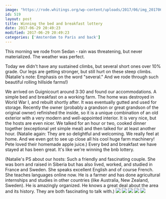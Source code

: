 ```yaml
---
image: "https://rode.whitings.org/wp-content/uploads/2017/06/img_20170629_110515300_hdr.jpg/img_20170629_110515300_hdr.jpg"
id: 519
layout: post
title: Winning the bed and breakfast lottery
date: 2017-06-29 20:49:23
modified: 2017-06-29 20:49:23
categories: ['Amsterdam to Paris and back']
---
```


This morning we rode from Sedan - rain was threatening, but never materialized. The weather was perfect.

Today we didn't have any sustained climbs, but several short ones over 10% grade. Our legs are getting stronger, but still hurt on these steep climbs. (Natalie's note: Emphasis on the word "several." And we rode through such beautiful rolling hillside farms!)

We arrived on Guignicourt around 3:30 and found our accommodations. A simple bed and breakfast on a working farm. The home was destroyed in World War I, and rebuilt shortly after. It was eventually gutted and used for storage. Recently the owner (probably a grandson or great grandson of the original owner) refinished the inside, so it is a unique combination of an old exterior with a very modern and well-appointed interior. It is very nice, but the hosts are even nicer. We talked for an hour or two, cooked dinner together (exceptional yet simple meal) and then talked for at least another hour. (Natalie again: They are so delightful and welcoming. We really feel at home. And we even got to see up close all his cool huge farm machinery! Pete loved their homemade apple juice.) Every bed and breakfast we have stayed at has been great. It's like we're winning the bnb lottery.

(Natalie's PS about our hosts: Such a friendly and fascinating couple. She was born and raised in Siberia but has also lived, worked, and studied in France and Sweden. She speaks excellent English and of course French. She teaches languages online now. He is a farmer and has done agricultural internships and studies in other countries (like Australia, New Zealand, Sweden). He is amazingly organized. He knows a great deal about the area and its history. They are both fascinating to talk with.)
![](https://whitingpt.files.wordpress.com/2017/06/img_20170629_180612116_hdr.jpg)
![](https://whitingpt.files.wordpress.com/2017/06/img_20170629_125828801_hdr.jpg)
![](https://whitingpt.files.wordpress.com/2017/06/img_20170629_121628141.jpg)
![](https://whitingpt.files.wordpress.com/2017/06/img_20170629_110515300_hdr.jpg)
![](https://whitingpt.files.wordpress.com/2017/06/wp-1498769820550.png)

